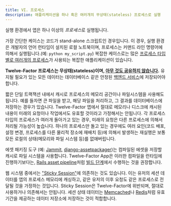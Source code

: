 ```yaml
---
title: VI. 프로세스
description: 애플리케이션을 하나 혹은 여러개의 무상태(stateless) 프로세스로 실행
---
```

실행 환경에서 앱은 하나 이상의 *프로세스*로 실행됩니다.

가장 간단한 케이스는 코드가 stand-alone 스크립트인 경우입니다. 이 경우, 실행 환경은 개발자의 언어 런타임이 설치된 로컬 노트북이며, 프로세스는 커맨드 라인 명령어에 의해서 실행됩니다.(예: `python my_script.py`) 복잡한 케이스로는 많은 [프로세스 타입별로 여러개의 프로세스](./concurrency)가 사용되는 복잡한 애플리케이션이 있습니다.

**Twelve-Factor 프로세스는 무상태(stateless)이며, [아무 것도 공유하지 않습니다](http://en.wikipedia.org/wiki/Shared_nothing_architecture).** 유지될 필요가 있는 모든 데이터는 데이터베이스 같은 안정된 [백엔드 서비스](./backing-services)에 저장되어야 합니다.

짧은 단일 트랙잭션 내에서 캐시로 프로세스의 메모리 공간이나 파일시스템을 사용해도 됩니다. 예를 들자면 큰 파일을 받고, 해당 파일을 처리하고, 그 결과를 데이터베이스에 저장하는 경우가 있습니다. Twelve-Factor 앱에서 절대로 메모리나 디스크에 캐시된 내용이 미래의 요청이나 작업에서도 유효할 것이라고 가정해서는 안됩니다. 각 프로세스 타입의 프로세스가 여러개 돌아가고 있는 경우, 미래의 요청은 다른 프로세스에 의해서 처리될 가능성이 높습니다. 하나의 프로세스만 돌고 있는 경우에도 여러 요인(코드 배포, 설정 변경, 프로세스를 다른 물리적 장소에 재배치 등)에 의해서 발생하는 재실행은 보통 모든 로컬의 상태(메모리와 파일 시스템 등)를 없애버립니다.

에셋 패키징 도구 (예: [Jammit](http://documentcloud.github.com/jammit/), [django-assetpackager](http://code.google.com/p/django-assetpackager/))는 컴파일된 에셋을 저장할 캐시로 파일 시스템을 사용합니다. Twelve-Factor App은 이러한 컴파일을 런타임에 진행하기보다는, [Rails asset pipeline](http://ryanbigg.com/guides/asset_pipeline.html)처럼 [빌드 단계](./build-release-run)에서 수행하는 것을 권장합니다.

웹 시스템 중에서는 ["Sticky Session"](http://en.wikipedia.org/wiki/Load_balancing_%28computing%29#Persistence)에 의존하는 것도 있습니다. 이는 유저의 세션 데이터를 앱의 프로세스 메모리에 캐싱하고, 같은 유저의 이후 요청도 같은 프로세스로 전달될 것을 가정하는 것입니다. Sticky Session은 Twelve-Factor에 위반되며, 절대로 사용하거나 의존해서는 안됩니다. 세션 상태 데이터는 [Memcached](http://memcached.org/)나 [Redis](http://redis.io/)처럼 유효기간을 제공하는 데이터 저장소에 저장하는 것이 적합합니다.